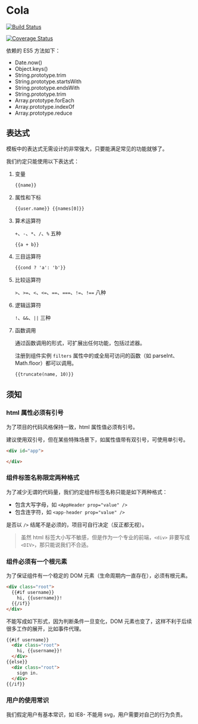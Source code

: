 # Cola

[![Build Status](https://travis-ci.org/musicode/cola.svg?branch=master)](https://travis-ci.org/musicode/cola)

[![Coverage Status](https://coveralls.io/repos/github/musicode/cola/badge.svg)](https://coveralls.io/github/musicode/cola)

依赖的 ES5 方法如下：

* Date.now()
* Object.keys()
* String.prototype.trim
* String.prototype.startsWith
* String.prototype.endsWith
* String.prototype.trim
* Array.prototype.forEach
* Array.prototype.indexOf
* Array.prototype.reduce

## 表达式

模板中的表达式无需设计的非常强大，只要能满足常见的功能就够了。

我们约定只能使用以下表达式：

1. 变量

    ```html
    {{name}}
    ```

2. 属性和下标

    ```html
    {{user.name}} {{names[0]}}
    ```

3. 算术运算符

    `+`、`-`、`*`、`/`、`%` 五种

    ```html
    {{a + b}}
    ```

4. 三目运算符

    ```html
    {{cond ? 'a': 'b'}}
    ```

5. 比较运算符

    `>`、`>=`、`<`、`<=`、`==`、`===`、`!=`、`!==` 八种

6. 逻辑运算符

    `!`、`&&`、`||` 三种

7. 函数调用

    通过函数调用的形式，可扩展出任何功能，包括过滤器。

    注册到组件实例 `filters` 属性中的或全局可访问的函数（如 parseInt、Math.floor）都可以调用。

    ```html
    {{truncate(name, 10)}}
    ```

## 须知

### html 属性必须有引号

为了项目的代码风格保持一致，html 属性值必须有引号。

建议使用双引号，但在某些特殊场景下，如属性值带有双引号，可使用单引号。

```html
<div id="app">

</div>
```

### 组件标签名称限定两种格式

为了减少无谓的代码量，我们约定组件标签名称只能是如下两种格式：

* 包含大写字母，如 `<AppHeader prop="value" />`
* 包含连字符，如 `<app-header prop="value" />`

是否以 `/>` 结尾不是必须的，项目可自行决定（反正都无视）。

> 虽然 html 标签大小写不敏感，但是作为一个专业的前端，`<div>` 非要写成 `<DIV>`，那只能说我们不合适。

### 组件必须有一个根元素

为了保证组件有一个稳定的 DOM 元素（生命周期内一直存在），必须有根元素。

```html
<div class="root">
  {{#if username}}
    hi, {{username}}!
  {{/if}}
</div>
```

不能写成如下形式，因为判断条件一旦变化，DOM 元素也变了，这样不利于后续很多工作的展开，比如事件代理。

```html
{{#if username}}
  <div class="root">
    hi, {{username}}!
  </div>
{{else}}
  <div class="root">
    sign in.
  </div>
{{/if}}
```

### 用户的使用常识

我们假定用户有基本常识，如 IE8- 不能用 svg，用户需要对自己的行为负责。
